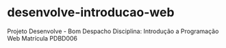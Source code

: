 # desenvolve-introducao-web 
Projeto Desenvolve - Bom Despacho 
Disciplina: Introdução a Programação Web 
Matrícula PDBD006
